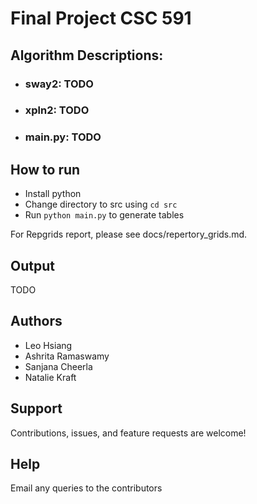 # Final Project CSC 591

## Algorithm Descriptions:

- ### sway2: TODO

- ### xpln2: TODO

- ### main.py: TODO

## How to run

* Install python
* Change directory to src using `cd src`
* Run `python main.py` to generate tables


For Repgrids report, please see docs/repertory_grids.md.

## Output 
TODO

## Authors 

- Leo Hsiang
- Ashrita Ramaswamy
- Sanjana Cheerla	
- Natalie Kraft

##  Support

Contributions, issues, and feature requests are welcome!

## Help

Email any queries to the contributors
